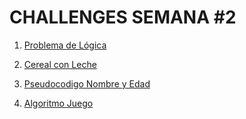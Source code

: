 # CHALLENGES SEMANA #2

1. [Problema de Lógica](https://github.com/mikerazor5786/Challenges_Core-Code_Miguel-Tellez/blob/5ae8485c413724d9446f2aa93f9e8cf7683ced65/contenido/semana_2/problema%20de%20logica/readme.md)

2. [Cereal con Leche](https://github.com/mikerazor5786/Challenges_Core-Code_Miguel-Tellez/blob/5ae8485c413724d9446f2aa93f9e8cf7683ced65/contenido/semana_2/algoritmo%20y%20df%20cereal/readme.md)

3. [Pseudocodigo Nombre y Edad](https://github.com/mikerazor5786/Challenges_Core-Code_Miguel-Tellez/blob/f2742be5b97e793de51e2228c22d0c1232e4a17c/contenido/semana_2/edad%20y%20nombre/readme.md)

4. [Algoritmo Juego](https://github.com/mikerazor5786/Challenges_Core-Code_Miguel-Tellez/blob/f6c5e3aeded43d88bd62ddee5ba2b8f31985a6a6/contenido/semana_2/juego%20algoritmo/readme.md)
